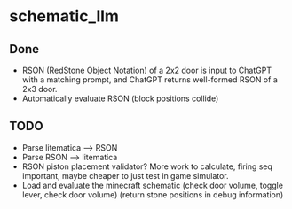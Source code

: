 # schematic_llm

## Done
* RSON (RedStone Object Notation) of a 2x2 door is input to ChatGPT with a matching prompt, and ChatGPT returns well-formed RSON of a 2x3 door.
* Automatically evaluate RSON (block positions collide)

## TODO
* Parse litematica --> RSON
* Parse RSON --> litematica
* RSON piston placement validator? More work to calculate, firing seq important, maybe cheaper to just test in game simulator.
* Load and evaluate the minecraft schematic (check door volume, toggle lever, check door volume) (return stone positions in debug information)